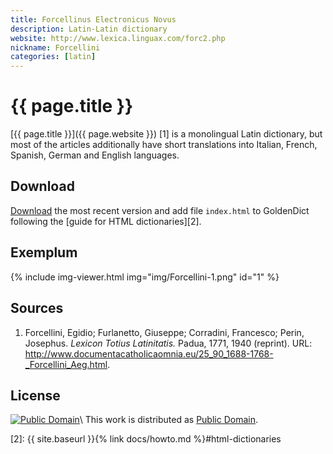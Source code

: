 ```yaml
---
title: Forcellinus Electronicus Novus
description: Latin-Latin dictionary
website: http://www.lexica.linguax.com/forc2.php
nickname: Forcellini
categories: [latin]
---
```

# {{ page.title }}

[{{ page.title }}]({{ page.website }}) \[1\] is a monolingual Latin dictionary, but most of the articles additionally have short translations into Italian, French, Spanish, German and English languages.


## Download

[Download][1] the most recent version and add file `index.html` to GoldenDict following the [guide for HTML dictionaries][2].


## Exemplum

{% include img-viewer.html img="img/Forcellini-1.png" id="1" %}


## Sources

1. Forcellini, Egidio; Furlanetto, Giuseppe; Corradini, Francesco; Perin, Josephus. _Lexicon Totius Latinitatis._ Padua, 1771, 1940 (reprint). URL: <http://www.documentacatholicaomnia.eu/25_90_1688-1768-_Forcellini_Aeg.html>.


## License

[![Public Domain](https://licensebuttons.net/p/mark/1.0/88x31.png)](http://creativecommons.org/publicdomain/mark/1.0/)\\
This work is distributed as [Public Domain](http://creativecommons.org/publicdomain/mark/1.0/).


[1]: https://github.com/latin-dict/Forcellini/releases
[2]: {{ site.baseurl }}{% link docs/howto.md %}#html-dictionaries

